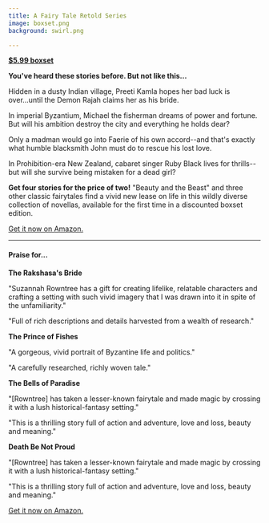 ```yaml
---
title: A Fairy Tale Retold Series
image: boxset.png
background: swirl.png

---
```


**[$5.99 boxset](https://www.amazon.com/gp/product/B06Y1VNXP8/ref=as_li_qf_sp_asin_il_tl?ie=UTF8&tag=suzannahsite-20&camp=1789&creative=9325&linkCode=as2&creativeASIN=B06Y1VNXP8&linkId=3f5de8626b6205609b23542effed3270)**

**You've heard these stories before. But not like this...**

Hidden in a dusty Indian village, Preeti Kamla hopes her bad luck is over...until the Demon Rajah claims her as his bride.

In imperial Byzantium, Michael the fisherman dreams of power and fortune. But will his ambition destroy the city and everything he holds dear?

Only a madman would go into Faerie of his own accord--and that's exactly what humble blacksmith John must do to rescue his lost love.

In Prohibition-era New Zealand, cabaret singer Ruby Black lives for thrills--but will she survive being mistaken for a dead girl?

**Get four stories for the price of two!** "Beauty and the Beast" and three other classic fairytales find a vivid new lease on life in this wildly diverse collection of novellas, available for the first time in a discounted boxset edition.

[<i class="fa fa-amazon" aria-hidden="true"></i> Get it now on Amazon.](https://www.amazon.com/gp/product/B06Y1VNXP8/ref=as_li_qf_sp_asin_il_tl?ie=UTF8&tag=suzannahsite-20&camp=1789&creative=9325&linkCode=as2&creativeASIN=B06Y1VNXP8&linkId=84c315068759650819f8acaa000b8867)

---
#### Praise for...

**The Rakshasa's Bride**

"Suzannah Rowntree has a gift for creating lifelike, relatable characters and crafting a setting with such vivid imagery that I was drawn into it in spite of the unfamiliarity."

"Full of rich descriptions and details harvested from a wealth of research."

**The Prince of Fishes**

"A gorgeous, vivid portrait of Byzantine life and politics."

"A carefully researched, richly woven tale."

**The Bells of Paradise**

"[Rowntree] has taken a lesser-known fairytale and made magic by crossing it with a lush historical-fantasy setting."

"This is a thrilling story full of action and adventure, love and loss, beauty and meaning."

**Death Be Not Proud**

"[Rowntree] has taken a lesser-known fairytale and made magic by crossing it with a lush historical-fantasy setting."

"This is a thrilling story full of action and adventure, love and loss, beauty and meaning."

[<i class="fa fa-amazon" aria-hidden="true"></i> Get it now on Amazon.](https://www.amazon.com/gp/product/B06Y1VNXP8/ref=as_li_qf_sp_asin_il_tl?ie=UTF8&tag=suzannahsite-20&camp=1789&creative=9325&linkCode=as2&creativeASIN=B06Y1VNXP8&linkId=84c315068759650819f8acaa000b8867)
